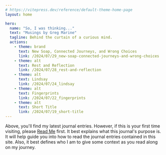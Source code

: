 ```yaml
---
# https://vitepress.dev/reference/default-theme-home-page
layout: home

hero:
  name: "So, I was thinking..."
  text: "Musings by Greg Marine"
  tagline: Behind the curtain of a curious mind.
  actions:
    - theme: brand
      text: New Soap, Connected Journeys, and Wrong Choices
      link: /2024/07/29_new-soap-connected-journeys-and-wrong-choices
    - theme: alt
      text: Rest and Reflection
      link: /2024/07/28_rest-and-reflection
    - theme: alt
      text: Lindsay
      link: /2024/07/24_lindsay
    - theme: alt
      text: Fingerprints
      link: /2024/07/22_fingerprints
    - theme: alt
      text: Short Title
      link: /2024/07/19_short-title
---
```


Above, you'll find my latest journal entries. However, if this is your first time visiting, please [Read Me](read-me) first. It best explains what this journal's purpose is. It will help guide you into how to read the journal entries contained in this site. Also, it best defines who I am to give some context as you read along on my journey.